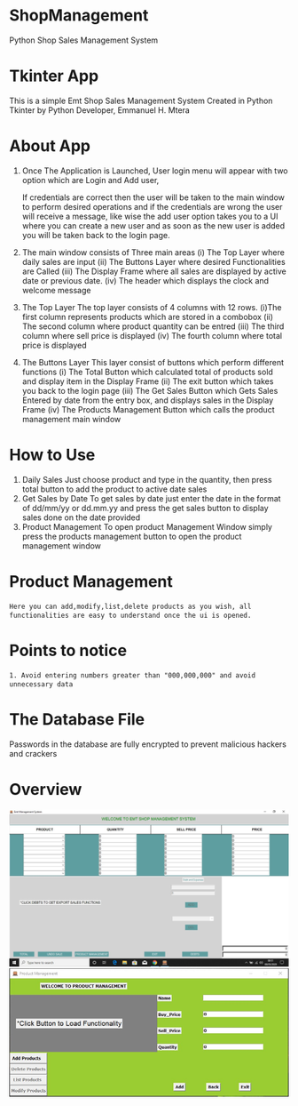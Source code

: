 # ShopManagement
Python Shop Sales Management System
# Tkinter App
This is a simple Emt Shop Sales Management System Created in Python Tkinter by Python Developer, Emmanuel H. Mtera
# About App
1. Once The Application is Launched, User login menu will appear with two option which are Login and Add user, 
	
	If credentials are correct then the user will be taken to the main window to perform desired operations
	and if the credentials are wrong the user will receive a message, like wise the add user option takes you to a
	UI where you can create a new user and as soon as the new user is added you will be taken back to the login page.

2. The main window consists of Three main areas
	(i) The Top Layer where daily sales are input
	(ii) The Buttons Layer where desired Functionalities are Called
	(iii) The Display Frame where all sales are displayed by active date or previous date.
	(iv) The header which displays the clock and welcome message

3. The Top Layer 
The top layer consists of 4 columns with 12 rows. 
	(i)The first column represents products which are stored in a combobox 
	(ii) The second column where product quantity can be entred
	(iii) The third column where sell price is displayed
	(iv) The fourth column where total price is displayed

4. The Buttons Layer
This layer consist of buttons which perform different functions
	(i) The Total Button which calculated total of products sold and display item in the Display Frame
	(ii) The exit button which takes you back to the login page
	(iii) The Get Sales Button which Gets Sales Entered by date from the entry box, and displays sales in the Display Frame
	(iv) The Products Management Button which calls the product management main window

# How to Use
1. Daily Sales
	Just choose product and type in the quantity, then press total button to add the product to active date sales
2. Get Sales by Date
	To get sales by date just enter the date in the format of dd/mm/yy or dd.mm.yy and press the get sales button to display sales done on the date provided
3. Product Management
To open product Management Window simply press the products management button to open the product management window

# Product Management
	Here you can add,modify,list,delete products as you wish, all functionalities are easy to understand once the ui is opened.

# Points to notice
	1. Avoid entering numbers greater than "000,000,000" and avoid unnecessary data 
# The Database File
Passwords in the database are fully encrypted to prevent malicious hackers and crackers

# Overview
![Shop Management](img.jpg)
![Product Management](2.jpg)

